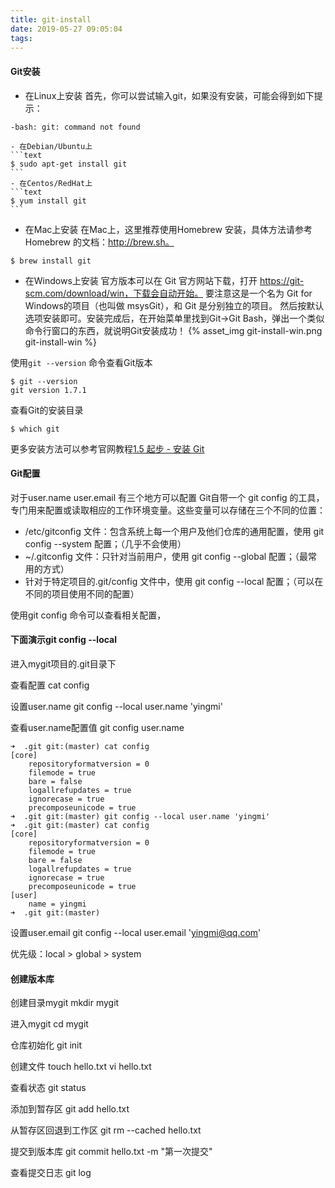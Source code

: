 ```yaml
---
title: git-install
date: 2019-05-27 09:05:04
tags:
---
```

#### Git安装
- 在Linux上安装
首先，你可以尝试输入git，如果没有安装，可能会得到如下提示：
```text
-bash: git: command not found
```
    - 在Debian/Ubuntu上
    ```text
    $ sudo apt-get install git
    ```
    - 在Centos/RedHat上
    ```text
    $ yum install git
    ```

- 在Mac上安装
在Mac上，这里推荐使用Homebrew 安装，具体方法请参考Homebrew 的文档：http://brew.sh。
```text
$ brew install git
```

- 在Windows上安装
官方版本可以在 Git 官方网站下载，打开 https://git-scm.com/download/win，下载会自动开始。
要注意这是一个名为 Git for Windows的项目（也叫做 msysGit），和 Git 是分别独立的项目。
然后按默认选项安装即可。安装完成后，在开始菜单里找到Git->Git Bash，弹出一个类似命令行窗口的东西，就说明Git安装成功！
{% asset_img git-install-win.png git-install-win %}

使用`git --version` 命令查看Git版本
```text
$ git --version
git version 1.7.1
```

查看Git的安装目录
```text
$ which git
```
更多安装方法可以参考官网教程[1.5 起步 - 安装 Git](https://git-scm.com/book/zh/v2/%E8%B5%B7%E6%AD%A5-%E5%AE%89%E8%A3%85-Git)


#### Git配置
对于user.name user.email 有三个地方可以配置
Git自带一个 git config 的工具，专门用来配置或读取相应的工作环境变量。这些变量可以存储在三个不同的位置：
- /etc/gitconfig 文件：包含系统上每一个用户及他们仓库的通用配置，使用 git config --system 配置；（几乎不会使用）
- ~/.gitconfig 文件：只针对当前用户，使用 git config --global 配置；（最常用的方式）
- 针对于特定项目的.git/config 文件中，使用 git config --local 配置；（可以在不同的项目使用不同的配置）

使用git config 命令可以查看相关配置，

#### 下面演示git config --local
进入mygit项目的.git目录下

查看配置
cat config

设置user.name
git config --local user.name 'yingmi'

查看user.name配置值
git config user.name

```text
➜  .git git:(master) cat config 
[core]
	repositoryformatversion = 0
	filemode = true
	bare = false
	logallrefupdates = true
	ignorecase = true
	precomposeunicode = true
➜  .git git:(master) git config --local user.name 'yingmi'
➜  .git git:(master) cat config                           
[core]
	repositoryformatversion = 0
	filemode = true
	bare = false
	logallrefupdates = true
	ignorecase = true
	precomposeunicode = true
[user]
	name = yingmi
➜  .git git:(master) 
```

设置user.email
git config --local user.email 'yingmi@qq.com'

优先级：local > global > system


#### 创建版本库
创建目录mygit
mkdir mygit

进入mygit
cd mygit

仓库初始化
git init

创建文件
touch hello.txt
vi hello.txt

查看状态
git status

添加到暂存区
git add hello.txt

从暂存区回退到工作区
git rm --cached hello.txt

提交到版本库
git commit hello.txt -m "第一次提交"

查看提交日志
git log


